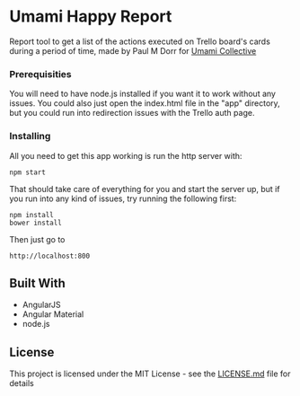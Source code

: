 # Umami Happy Report

Report tool to get a list of the actions executed on Trello board's cards during a period of time, made by Paul M Dorr for [Umami Collective](www.umamicollective.com)

### Prerequisities

You will need to have node.js installed if you want it to work without any issues. You could also just open the index.html file in the "app" directory, but you could run into redirection issues with the Trello auth page.

### Installing

All you need to get this app working is run the http server with:

```
npm start
```

That should take care of everything for you and start the server up, but if you run into any kind of issues, try running the following first:

```
npm install
bower install
```

Then just go to

```
http://localhost:800
```

## Built With

* AngularJS
* Angular Material
* node.js

## License

This project is licensed under the MIT License - see the [LICENSE.md](LICENSE.md) file for details